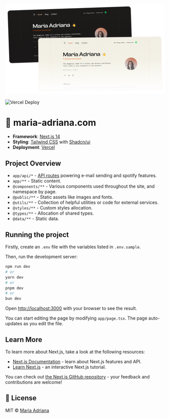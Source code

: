 
![Preview](preview.png)

![Vercel Deploy](https://deploy-badge.vercel.app/vercel/portfolio-2024-livid-xi)

# 🚀 maria-adriana.com

- **Framework**: [Next.js 14](https://nextjs.org/)
- **Styling**: [Tailwind CSS](https://tailwindcss.com/) with [Shadcn/ui](https://ui.shadcn.com/)
- **Deployment**: [Vercel](https://vercel.com)

## Project Overview

- `app/api/*` - [API routes](https://nextjs.org/docs/api-routes/introduction) powering e-mail sending and spotify features.
- `app/**` - Static content.
- `@components/**` - Various components used throughout the site, and namespace by page.
- `@public/**` - Static assets like images and fonts.
- `@utils/**` - Collection of helpful utilities or code for external services.
- `@styles/**` - Custom styles allocation.
- `@types/**` - Allocation of shared types.
- `@data/**` - Static data.

## Running the project

Firstly, create an `.env` file with the variables listed in `.env.sample`.

Then, run the development server:

```bash
npm run dev
# or
yarn dev
# or
pnpm dev
# or
bun dev
```

Open [http://localhost:3000](http://localhost:3000) with your browser to see the result.

You can start editing the page by modifying `app/page.tsx`. The page auto-updates as you edit the file.

## Learn More

To learn more about Next.js, take a look at the following resources:

- [Next.js Documentation](https://nextjs.org/docs) - learn about Next.js features and API.
- [Learn Next.js](https://nextjs.org/learn) - an interactive Next.js tutorial.

You can check out [the Next.js GitHub repository](https://github.com/vercel/next.js/) - your feedback and contributions are welcome!

## 📄 License

MIT © [Maria Adriana](https://github.com/mariadriana-deemaze/portfolio-2024/blob/main/LICENSE)
